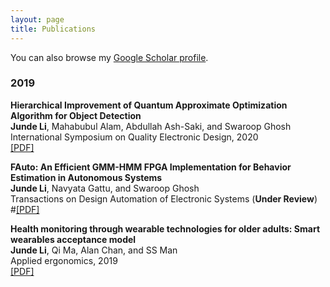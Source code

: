 ```yaml
---
layout: page
title: Publications
---
```


You can also browse my <a href="https://scholar.google.com/citations?user=i1uHh2sAAAAJ&hl=en">Google Scholar profile</a>.
<br />

<h3>
    <a name='2019'></a> 2019
</h3>

<div class="media">
    <div class="media-body">
       <p class="media-heading">
          <strong>Hierarchical Improvement of Quantum Approximate Optimization Algorithm for Object Detection
</strong><br />
          <b>Junde Li</b>, Mahabubul Alam, Abdullah Ash-Saki, and Swaroop Ghosh<br />
         International Symposium on Quality Electronic Design, 2020<br />
          <a href="https://github.com/jundeli/jundeli.github.io/blob/master/ISQED-QUBO.pdf">[PDF]</a> 
       </p>
    </div>
</div>

<div class="media">
    <div class="media-body">
       <p class="media-heading">
          <strong>FAuto: An Efficient GMM-HMM FPGA Implementation for Behavior Estimation in Autonomous Systems
</strong><br />
          <b>Junde Li</b>, Navyata Gattu, and Swaroop Ghosh<br />
          Transactions on Design Automation of Electronic Systems (<b>Under Review</b>)<br />
          #<a href="https://github.com/jundeli/jundeli.github.io/blob/master/SWAM.pdf">[PDF]</a> 
       </p>
    </div>
</div>

<div class="media">
    <div class="media-body">
       <p class="media-heading">
          <strong>Health monitoring through wearable technologies for older adults: Smart wearables acceptance model
</strong><br />
          <b>Junde Li</b>, Qi Ma, Alan Chan, and SS Man<br />
          Applied ergonomics, 2019<br />
          <a href="https://github.com/jundeli/jundeli.github.io/blob/master/SWAM.pdf">[PDF]</a> 
       </p>
    </div>
</div>
